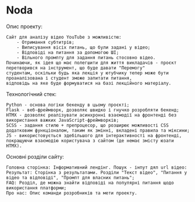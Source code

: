 # Noda 

Опис проекту:

    Сайт для аналізу відео YouTube з можливістю: 
        - Отримання субтитрів;
        - Виписування вісіх питань, що були задані у відео;
        - Відповіді на питання за допомогою ШІ;
        - Вільного промпту для задання питань стосовно відео.
    Починаючи, як ідея що має полегшити для життя викладачів - проєкт перетворився на інструмент, що буде давати "Перемогу"
    студентам, оскільки будь яка лекція у ютубчику тепер може бути проаналізована і студент зможе запитати питання, 
    відповідь на яке буде формуватися на базі лекційного матеріалу.

Технологічний стек:

    Python - основа логіки бекенду в цьому проєкті;
    Flask - веб-фреймворк, дозволяє швидко і гнучко розробляти бекенд;
    HTMX - дозволяє реалізувати асинхронні взаємодії на фронтенді без використання важких JavaScript-фреймворків;
    SCSS - задання стилю + препроцесор, що розширює можливості CSS додатковим функціоналом, таким як змінні, вкладені правила та міксини;
    JS - використовується здебільшого для інтерактивності на фронтенді, покращуючи взаємодію користувача з сайтом (де немає змісту юзати HTMX). 
    
Основні розділи сайту:

    Головна сторінка: Інформативний лендінг. Пошук - інпут дял url відео:
    Результат: Сторінка з результатами. Розділи "Текст відео", "Питання у відео та відповіді", "Промпт для власних питань";
    FAQ: Розділ, де можна знайти відповіді на популярні питання щодо використання платформи;
    Про нас: Опис команди розробників та мети проекту.
